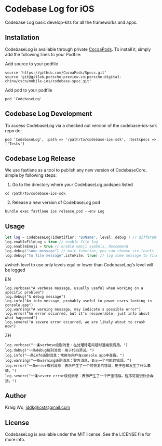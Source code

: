 # Codebase Log for iOS

Codebase Log basic develop-kits for all the frameworks and apps.

## Installation

CodebaseLog is available through private [CocoaPods](https://cocoapods.org). To install
it, simply add the following lines to your Podfile:

Add source to your podfile
```
source 'https://github.com/CocoaPods/Specs.git'
source 'git@gitlab.porsche-preview.cn:porsche-digital-china/cscn/mobile-ios/codebase-spec.git'
```

Add pod to your podfile
```
pod 'CodebaseLog'
```


## Codebase Log Development

To access CodebaseLog via a checked out version of the codebase-ios-sdk repo do:

```
pod 'CodebaseLog', :path => '/path/to/codebase-ios-sdk', :testspecs => ['Tests']
```

## Codebase Log Release

We use fastlane as a tool to publish any new version of CodebaseCore, simple by following steps:
1. Go to the directory where your CodebaseLog.podspec listed
```
cd /path/to/codebase-ios-sdk
```

2. Release a new version of CodebaseLog pod
```
bundle exec fastlane ios release_pod --env Log
```

## Usage
```swift
let log = CodebaseLog(identifier: "BUName", level:.debug ) // different BU, different identifier please
log.enableFileLog = true // enable file log
log.enableEmoji = true // enable emoji symbols, Recommend
log.debug("some message") // main function, you can choose six levels listed bellow
log.debug("to file message",isToFile: true) // log some message to file,ignore the enableFileLog property
```
#which level to use
only levels equl or lower than CodebaseLog's level will be logged

EN
```
log.verbose("A verbose message, usually useful when working on a specific problem")
log.debug("A debug message")
log.info("An info message, probably useful to power users looking in console.app")
log.warning("A warning message, may indicate a possible error")
log.error("An error occurred, but it's recoverable, just info about what happened")
log.severe("A severe error occurred, we are likely about to crash now")
```
ZH
```
log.verbose("一条verbose级别消息：在处理特定问题时通常很有用。")
log.debug("一条debug级别消息：用于代码调试。")
log.info("一条info级别消息：常用与用户在console.app中查看。")
log.warning("一条warning级别消息：警告消息，表示一个可能的错误。")
log.error("一条error级别消息：表示产生了一个可恢复的错误，用于告知发生了什么事情。")
log.severe("一条severe error级别消息：表示产生了一个严重错误。程序可能很快会奔溃。")
```


## Author

Kraig Wu, iddkghost@gmail.com

## License

CodebaseLog is available under the MIT license. See the LICENSE file for more info.

